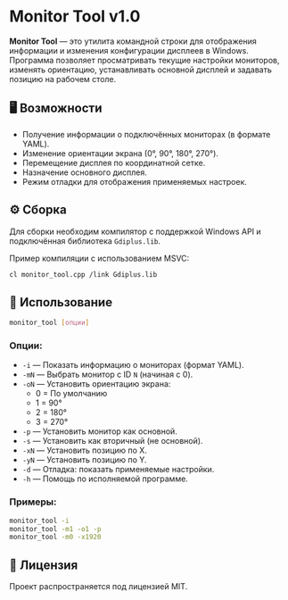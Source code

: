 # Monitor Tool v1.0

**Monitor Tool** — это утилита командной строки для отображения информации и изменения конфигурации дисплеев в Windows. Программа позволяет просматривать текущие настройки мониторов, изменять ориентацию, устанавливать основной дисплей и задавать позицию на рабочем столе.

## 🖥️ Возможности

- Получение информации о подключённых мониторах (в формате YAML).
- Изменение ориентации экрана (0°, 90°, 180°, 270°).
- Перемещение дисплея по координатной сетке.
- Назначение основного дисплея.
- Режим отладки для отображения применяемых настроек.

## ⚙️ Сборка

Для сборки необходим компилятор с поддержкой Windows API и подключённая библиотека `Gdiplus.lib`.

Пример компиляции с использованием MSVC:

```bash
cl monitor_tool.cpp /link Gdiplus.lib
```

## 🚀 Использование

```bash
monitor_tool [опции]
```

### Опции:

- `-i` — Показать информацию о мониторах (формат YAML).
- `-mN` — Выбрать монитор с ID `N` (начиная с 0).
- `-oN` — Установить ориентацию экрана:
  - 0 = По умолчанию
  - 1 = 90°
  - 2 = 180°
  - 3 = 270°
- `-p` — Установить монитор как основной.
- `-s` — Установить как вторичный (не основной).
- `-xN` — Установить позицию по X.
- `-yN` — Установить позицию по Y.
- `-d` — Отладка: показать применяемые настройки.
- `-h` — Помощь по исполняемой программе.

### Примеры:

```bash
monitor_tool -i
monitor_tool -m1 -o1 -p
monitor_tool -m0 -x1920
```

## 📝 Лицензия

Проект распространяется под лицензией MIT.